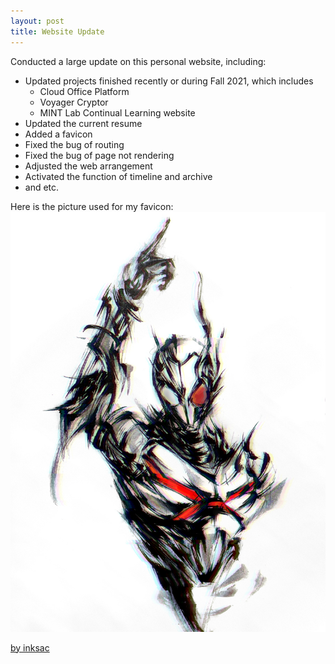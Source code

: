 ```yaml
---
layout: post
title: Website Update
---
```


Conducted a large update on this personal website, including:

- Updated projects finished recently or during Fall 2021, which includes
  - Cloud Office Platform
  - Voyager Cryptor
  - MINT Lab Continual Learning website
- Updated the current resume
- Added a favicon
- Fixed the bug of routing
- Fixed the bug of page not rendering
- Adjusted the web arrangement
- Activated the function of timeline and archive
- and etc.


Here is the picture used for my favicon:
![Kamen Rider ARK](../assets/images/ARK.jpg)

<a href="https://www.pixiv.net/users/19477704" target="_blank">by inksac</a>
